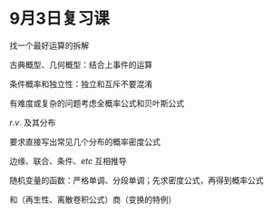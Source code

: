 # 9月3日复习课

找一个最好运算的拆解

古典概型、几何概型：结合上事件的运算

条件概率和独立性：独立和互斥不要混淆

有难度或复杂的问题考虑全概率公式和贝叶斯公式



$r.v.$ 及其分布

要求直接写出常见几个分布的概率密度公式

边缘、联合、条件、$etc$ 互相推导

随机变量的函数：严格单调、分段单调；先求密度公式，再得到概率公式

和（再生性、离散卷积公式）商（变换的特例）